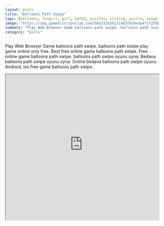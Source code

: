 ```yaml
---
layout: posts
title: "Balloons Path Swipe"
tags: [balloons, fungirl, girl, math3, puzzles, sliding, puzzle, swipe, free, online, games, oyna, game, free, games, play, play, games]
image: "https://img.gamedistribution.com/b8a332b39131463f9a9eda471f2fd03c-512x384.jpeg"
summary: "Play Web Browser Game balloons path swipe. balloons path swipe play game online only free. Best free online game balloons path swipe. Free online game balloons path swipe. balloons path swipe oyunu oyna. Bedava balloons path swipe oyunu oyna. Online bedava balloons path swipe oyunu. Android, ios free game balloons path swipe."
category: "Girls"
---
```


Play Web Browser Game balloons path swipe. balloons path swipe play game online only free. Best free online game balloons path swipe. Free online game balloons path swipe. balloons path swipe oyunu oyna. Bedava balloons path swipe oyunu oyna. Online bedava balloons path swipe oyunu. Android, ios free game balloons path swipe.

<iframe width="100%" height="480px;" src="https://html5.gamedistribution.com/b8a332b39131463f9a9eda471f2fd03c/"></iframe>